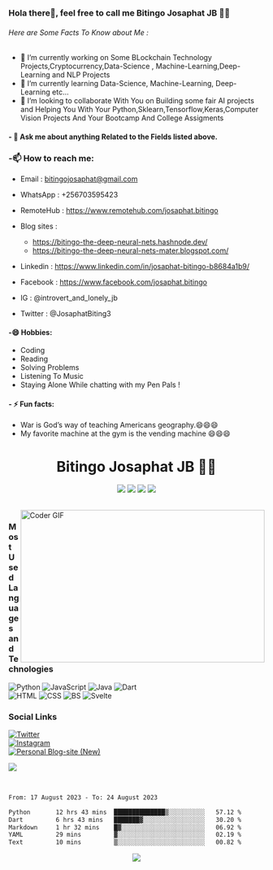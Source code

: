 ### Hola there👋, feel free to call me **Bitingo Josaphat JB** 👨‍💻

###### Here are Some Facts To Know about Me :

- 🔭 I’m currently working on Some BLockchain Technology Projects,Cryptocurrency,Data-Science , Machine-Learning,Deep-Learning and NLP Projects
- 🌱 I’m currently learning Data-Science, Machine-Learning, Deep-Learning etc...
- 👯 I’m looking to collaborate With You on Building some fair AI projects and Helping You With Your Python,Sklearn,Tensorflow,Keras,Computer Vision Projects And Your Bootcamp And College Assigments
<!--- 🤔 I’m looking for help with -->
#### - 💬 Ask me about anything Related to the Fields listed above.

### -📫 How to reach me:
- Email : bitingojosaphat@gmail.com
- WhatsApp : +256703595423
- RemoteHub : https://www.remotehub.com/josaphat.bitingo
- Blog sites :
  * https://bitingo-the-deep-neural-nets.hashnode.dev/
  * https://bitingo-the-deep-neural-nets-mater.blogspot.com/

- Linkedin : https://www.linkedin.com/in/josaphat-bitingo-b8684a1b9/
- Facebook : https://www.facebook.com/josaphat.bitingo
- IG : @introvert_and_lonely_jb
- Twitter : @JosaphatBiting3

#### -😄 Hobbies:
- Coding
- Reading
- Solving Problems
- Listening To Music
- Staying Alone While chatting with my Pen Pals !
#### - ⚡ Fun facts: 
- War is God’s way of teaching Americans geography.😄😄😄
- My favorite machine at the gym is the vending machine 😄😄😄
<span align="center">
 <h1 style = "align: center">Bitingo Josaphat JB 👨‍💻 </h1>

[![](https://img.icons8.com/color/32/000000/instagram-new.png)](https://www.instagram.com/introvert_and_lonely_jb)
[![](https://img.icons8.com/color/32/000000/linkedin.png)](https://www.linkedin.com/in/%F0%9D%94%8D%F0%9D%94%AC%F0%9D%94%B0%F0%9D%94%9E%F0%9D%94%AD%F0%9D%94%A5%F0%9D%94%9E%F0%9D%94%B1-%F0%9D%94%85%F0%9D%94%A6%F0%9D%94%B1%F0%9D%94%A6%F0%9D%94%AB%F0%9D%94%A4%F0%9D%94%AC-b8684a1b9/)
[![](https://img.icons8.com/color/32/000000/internet--v1.png)](https://bitingo-the-deep-neural-nets.hashnode.dev/)
[![](https://img.icons8.com/color/32/000000/twitter.png)](https://twitter.com/JosaphatBiting3)

</span>
<br>
<!-- ![Manas' github stats](https://github-readme-stats.vercel.app/api?username=synapsecode&show_icons=true&theme=radical) -->

<img src="https://raw.githubusercontent.com/th3c0d3br34ker/th3c0d3br34ker/master/code.gif" align="right" alt="Coder GIF" width="480" height="300">

### Most Used Languages and Technologies
<!--![Most Used Languages:](https://img.shields.io/badge/Most%20Ussed%20Languages:%20-%23000.svg?&style=for-the-badge) -->
![Python](https://img.shields.io/badge/python%20-%233258a8.svg?&style=for-the-badge&logo=python&logoColor=yellow)
![JavaScript](https://img.shields.io/badge/JavaScript%20-%23e3d61b.svg?&style=for-the-badge&logo=javascript&logoColor=white)
![Java](https://img.shields.io/badge/Java%20-%23e3541b.svg?&style=for-the-badge&logo=java&logoColor=white)
![Dart](https://img.shields.io/badge/Flutter(Dart)%20-%23d1d7e3.svg?&style=for-the-badge&logo=dart&logoColor=blue)
<br>
![HTML](https://img.shields.io/badge/HTML%205%20-%23de5a02.svg?&style=for-the-badge&logo=html5&logoColor=white)
![CSS](https://img.shields.io/badge/CSS%203%20-%234f0999.svg?&style=for-the-badge&logo=css3&logoColor=white)
![BS](https://img.shields.io/badge/Bootstrap%20-%234f0999.svg?&style=for-the-badge&logo=bootstrap&logoColor=white)
![Svelte](https://img.shields.io/badge/Svelte%20-%23e3541b.svg?&style=for-the-badge&logo=svelte&logoColor=white)

### Social Links
[![Twitter](https://img.shields.io/badge/Twitter%20-%231DA1F2.svg?&style=for-the-badge&logo=twitter&logoColor=white)](https://twitter.com/JosaphatBiting3)
<br>
[![Instagram](https://img.shields.io/badge/Instagram%20-%23e31b72.svg?&style=for-the-badge&logo=instagram&logoColor=white)](https://www.instagram.com/introvert_and_lonely_jb)
<br>
[![Personal Blog-site (New) ](https://img.shields.io/badge/Personal%20Blogsite%20(New)%20-%23595859.svg?&style=for-the-badge&logo=profile&logoColor=white)](https://bitingo-the-deep-neural-nets.hashnode.dev)
<br>


![](https://komarev.com/ghpvc/?username=synapsecode&style=flat-square&color=blueviolet)

<br>

<!--START_SECTION:waka-->

```txt
From: 17 August 2023 - To: 24 August 2023

Python       12 hrs 43 mins  ██████████████▒░░░░░░░░░░   57.12 %
Dart         6 hrs 43 mins   ███████▓░░░░░░░░░░░░░░░░░   30.20 %
Markdown     1 hr 32 mins    █▓░░░░░░░░░░░░░░░░░░░░░░░   06.92 %
YAML         29 mins         ▓░░░░░░░░░░░░░░░░░░░░░░░░   02.19 %
Text         10 mins         ▒░░░░░░░░░░░░░░░░░░░░░░░░   00.82 %
```

<!--END_SECTION:waka-->


<div align="center">
  <img src="https://assets.website-files.com/5e51b3b0337309d672efd94c/5e51cc5933d368febc351897_footer-img.svg">
</div>

